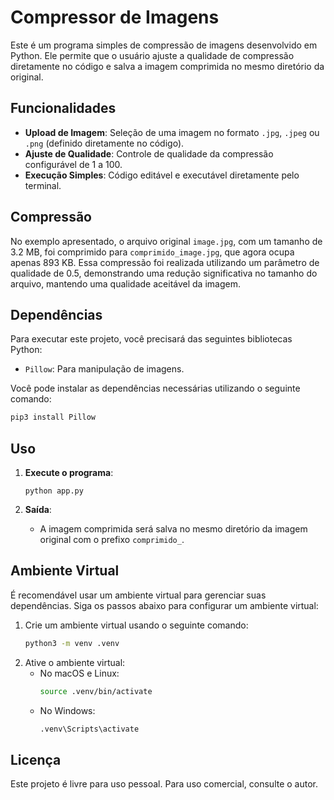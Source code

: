 # Compressor de Imagens

Este é um programa simples de compressão de imagens desenvolvido em Python. Ele permite que o usuário ajuste a qualidade de compressão diretamente no código e salva a imagem comprimida no mesmo diretório da original.

## Funcionalidades

- **Upload de Imagem**: Seleção de uma imagem no formato `.jpg`, `.jpeg` ou `.png` (definido diretamente no código).
- **Ajuste de Qualidade**: Controle de qualidade da compressão configurável de 1 a 100.
- **Execução Simples**: Código editável e executável diretamente pelo terminal.

## Compressão

No exemplo apresentado, o arquivo original `image.jpg`, com um tamanho de 3.2 MB, foi comprimido para `comprimido_image.jpg`, que agora ocupa apenas 893 KB. Essa compressão foi realizada utilizando um parâmetro de qualidade de 0.5, demonstrando uma redução significativa no tamanho do arquivo, mantendo uma qualidade aceitável da imagem.

## Dependências

Para executar este projeto, você precisará das seguintes bibliotecas Python:

- `Pillow`: Para manipulação de imagens.

Você pode instalar as dependências necessárias utilizando o seguinte comando:

```bash
pip3 install Pillow
```

## Uso

1. **Execute o programa**:
   
    ```console
    python app.py
    ```

2. **Saída**:
   - A imagem comprimida será salva no mesmo diretório da imagem original com o prefixo `comprimido_`.

## Ambiente Virtual

É recomendável usar um ambiente virtual para gerenciar suas dependências. Siga os passos abaixo para configurar um ambiente virtual:

1. Crie um ambiente virtual usando o seguinte comando:
    ```bash
    python3 -m venv .venv
    ```
2. Ative o ambiente virtual:
    - No macOS e Linux:
        ```bash
        source .venv/bin/activate
        ```
    - No Windows:
        ```bash
        .venv\Scripts\activate
        ```

## Licença

Este projeto é livre para uso pessoal. Para uso comercial, consulte o autor.

